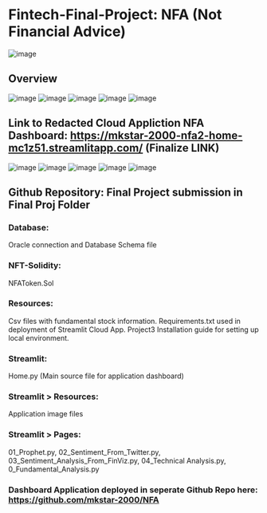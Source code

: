 # Fintech-Final-Project: NFA (Not Financial Advice)
![image](https://user-images.githubusercontent.com/97927250/185012456-a2b2e2ed-1c0e-4f15-acc3-7a4f91415522.png)
## Overview
![image](https://user-images.githubusercontent.com/97927250/185024866-52e765bb-ec67-4b82-a8cc-9cad8ef0e80b.png)
![image](https://user-images.githubusercontent.com/97927250/185012579-b213ffea-fa78-4dd8-be12-6baf267bc8d6.png)
![image](https://user-images.githubusercontent.com/97927250/185012662-66ec2224-3051-45c5-892c-9a371f290c60.png)
![image](https://user-images.githubusercontent.com/97927250/185012670-5216f852-344c-41d2-9a6e-f3377d0b0221.png)
![image](https://user-images.githubusercontent.com/97927250/185024925-d4278897-526f-4e7e-9c38-4cdc846e2081.png)
## Link to Redacted Cloud Appliction NFA Dashboard: https://mkstar-2000-nfa2-home-mc1z51.streamlitapp.com/ (Finalize LINK)
![image](https://user-images.githubusercontent.com/97927250/185024972-30752b05-e058-42f0-8739-e3b936e8f853.png)
![image](https://user-images.githubusercontent.com/97927250/185012700-8fce80ae-6336-4253-b44a-40653fe62a64.png)
![image](https://user-images.githubusercontent.com/97927250/185025797-c3f0a9fd-3191-40e9-8c03-4ce099930e9b.png)
![image](https://user-images.githubusercontent.com/97927250/185012707-453703da-a9fb-4604-8d5e-c507a9468cd9.png)
![image](https://user-images.githubusercontent.com/97927250/185012724-f647af47-1471-4bbe-b0c1-917146432287.png)

## Github Repository: Final Project submission in Final Proj Folder
### Database:  
Oracle connection and Database Schema file  
### NFT-Solidity:  
NFAToken.Sol   
### Resources:  
Csv files with fundamental stock information. Requirements.txt used in deployment of Streamlit Cloud App. Project3 Installation guide for setting up local environment.  
### Streamlit:  
Home.py (Main source file for application dashboard)
### Streamlit > Resources:  
Application image files  
### Streamlit > Pages:  
01_Prophet.py, 02_Sentiment_From_Twitter.py, 03_Sentiment_Analysis_From_FinViz.py, 04_Technical Analysis.py, 0_Fundamental_Analysis.py  

### Dashboard Application deployed in seperate Github Repo here: https://github.com/mkstar-2000/NFA

